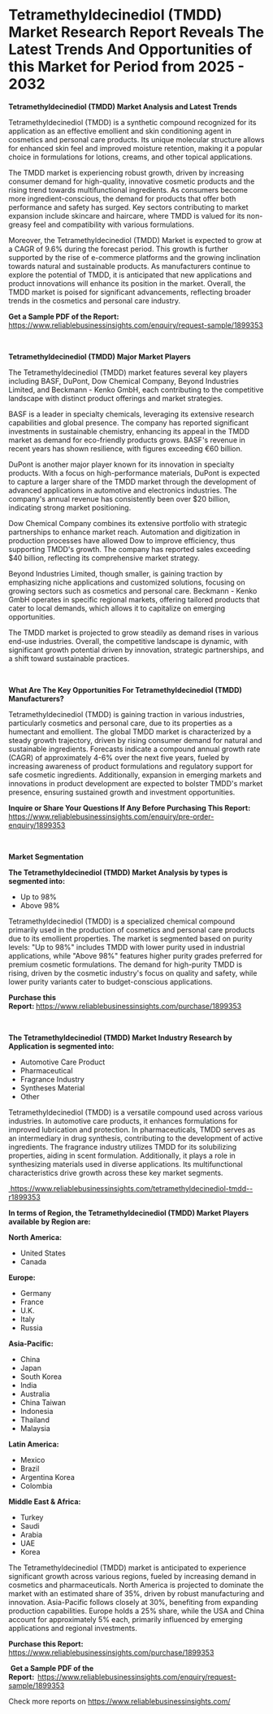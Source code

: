 <p><h1>Tetramethyldecinediol (TMDD) Market Research Report Reveals The Latest Trends And Opportunities of this Market for Period from 2025 - 2032</h1></p><p><strong>Tetramethyldecinediol (TMDD) Market Analysis and Latest Trends</strong></p>
<p><p>Tetramethyldecinediol (TMDD) is a synthetic compound recognized for its application as an effective emollient and skin conditioning agent in cosmetics and personal care products. Its unique molecular structure allows for enhanced skin feel and improved moisture retention, making it a popular choice in formulations for lotions, creams, and other topical applications.</p><p>The TMDD market is experiencing robust growth, driven by increasing consumer demand for high-quality, innovative cosmetic products and the rising trend towards multifunctional ingredients. As consumers become more ingredient-conscious, the demand for products that offer both performance and safety has surged. Key sectors contributing to market expansion include skincare and haircare, where TMDD is valued for its non-greasy feel and compatibility with various formulations.</p><p>Moreover, the Tetramethyldecinediol (TMDD) Market is expected to grow at a CAGR of 9.6% during the forecast period. This growth is further supported by the rise of e-commerce platforms and the growing inclination towards natural and sustainable products. As manufacturers continue to explore the potential of TMDD, it is anticipated that new applications and product innovations will enhance its position in the market. Overall, the TMDD market is poised for significant advancements, reflecting broader trends in the cosmetics and personal care industry.</p></p>
<p><strong>Get a Sample PDF of the Report:&nbsp;</strong> <a href="https://www.reliablebusinessinsights.com/enquiry/request-sample/1899353?utm_campaign=3216&utm_medium=2&utm_source=Github&utm_content=ia&utm_term=03042025&utm_id=tetramethyldecinediol-tmdd">https://www.reliablebusinessinsights.com/enquiry/request-sample/1899353</a></p>
<p>&nbsp;</p>
<p><strong>Tetramethyldecinediol (TMDD) Major Market Players</strong></p>
<p><p>The Tetramethyldecinediol (TMDD) market features several key players including BASF, DuPont, Dow Chemical Company, Beyond Industries Limited, and Beckmann - Kenko GmbH, each contributing to the competitive landscape with distinct product offerings and market strategies.</p><p>BASF is a leader in specialty chemicals, leveraging its extensive research capabilities and global presence. The company has reported significant investments in sustainable chemistry, enhancing its appeal in the TMDD market as demand for eco-friendly products grows. BASF's revenue in recent years has shown resilience, with figures exceeding €60 billion.</p><p>DuPont is another major player known for its innovation in specialty products. With a focus on high-performance materials, DuPont is expected to capture a larger share of the TMDD market through the development of advanced applications in automotive and electronics industries. The company's annual revenue has consistently been over $20 billion, indicating strong market positioning.</p><p>Dow Chemical Company combines its extensive portfolio with strategic partnerships to enhance market reach. Automation and digitization in production processes have allowed Dow to improve efficiency, thus supporting TMDD's growth. The company has reported sales exceeding $40 billion, reflecting its comprehensive market strategy.</p><p>Beyond Industries Limited, though smaller, is gaining traction by emphasizing niche applications and customized solutions, focusing on growing sectors such as cosmetics and personal care. Beckmann - Kenko GmbH operates in specific regional markets, offering tailored products that cater to local demands, which allows it to capitalize on emerging opportunities.</p><p>The TMDD market is projected to grow steadily as demand rises in various end-use industries. Overall, the competitive landscape is dynamic, with significant growth potential driven by innovation, strategic partnerships, and a shift toward sustainable practices.</p></p>
<p>&nbsp;</p>
<p><strong>What Are The Key Opportunities For Tetramethyldecinediol (TMDD) Manufacturers?</strong></p>
<p><p>Tetramethyldecinediol (TMDD) is gaining traction in various industries, particularly cosmetics and personal care, due to its properties as a humectant and emollient. The global TMDD market is characterized by a steady growth trajectory, driven by rising consumer demand for natural and sustainable ingredients. Forecasts indicate a compound annual growth rate (CAGR) of approximately 4-6% over the next five years, fueled by increasing awareness of product formulations and regulatory support for safe cosmetic ingredients. Additionally, expansion in emerging markets and innovations in product development are expected to bolster TMDD's market presence, ensuring sustained growth and investment opportunities.</p></p>
<p><strong>Inquire or Share Your Questions If Any Before Purchasing This Report:</strong> <a href="https://www.reliablebusinessinsights.com/enquiry/pre-order-enquiry/1899353?utm_campaign=3216&utm_medium=2&utm_source=Github&utm_content=ia&utm_term=03042025&utm_id=tetramethyldecinediol-tmdd">https://www.reliablebusinessinsights.com/enquiry/pre-order-enquiry/1899353</a></p>
<p>&nbsp;</p>
<p><strong>Market Segmentation</strong></p>
<p><strong>The Tetramethyldecinediol (TMDD) Market Analysis by types is segmented into:</strong></p>
<p><ul><li>Up to 98%</li><li>Above 98%</li></ul></p>
<p><p>Tetramethyldecinediol (TMDD) is a specialized chemical compound primarily used in the production of cosmetics and personal care products due to its emollient properties. The market is segmented based on purity levels: "Up to 98%" includes TMDD with lower purity used in industrial applications, while "Above 98%" features higher purity grades preferred for premium cosmetic formulations. The demand for high-purity TMDD is rising, driven by the cosmetic industry's focus on quality and safety, while lower purity variants cater to budget-conscious applications.</p></p>
<p><strong>Purchase this Report:&nbsp;</strong><a href="https://www.reliablebusinessinsights.com/purchase/1899353?utm_campaign=3216&utm_medium=2&utm_source=Github&utm_content=ia&utm_term=03042025&utm_id=tetramethyldecinediol-tmdd">https://www.reliablebusinessinsights.com/purchase/1899353</a></p>
<p>&nbsp;</p>
<p><strong>The Tetramethyldecinediol (TMDD) Market Industry Research by Application is segmented into:</strong></p>
<p><ul><li>Automotive Care Product</li><li>Pharmaceutical</li><li>Fragrance Industry</li><li>Syntheses Material</li><li>Other</li></ul></p>
<p><p>Tetramethyldecinediol (TMDD) is a versatile compound used across various industries. In automotive care products, it enhances formulations for improved lubrication and protection. In pharmaceuticals, TMDD serves as an intermediary in drug synthesis, contributing to the development of active ingredients. The fragrance industry utilizes TMDD for its solubilizing properties, aiding in scent formulation. Additionally, it plays a role in synthesizing materials used in diverse applications. Its multifunctional characteristics drive growth across these key market segments.</p></p>
<p><a href="https://www.reliablebusinessinsights.com/tetramethyldecinediol-tmdd--r1899353?utm_campaign=3216&utm_medium=2&utm_source=Github&utm_content=ia&utm_term=03042025&utm_id=tetramethyldecinediol-tmdd">&nbsp;https://www.reliablebusinessinsights.com/tetramethyldecinediol-tmdd--r1899353</a></p>
<p><strong>In terms of Region, the Tetramethyldecinediol (TMDD) Market Players available by Region are:</strong></p>
<p>
    <p> <strong> North America: </strong>
        <ul>
            <li>United States</li>
            <li>Canada</li>
        </ul>
        </p> 
    <p> <strong> Europe: </strong>
        <ul>
            <li>Germany</li>
            <li>France</li>
            <li>U.K.</li>
            <li>Italy</li>
            <li>Russia</li>
        </ul>
        </p> 
    <p> <strong> Asia-Pacific: </strong>
        <ul>
            <li>China</li>
            <li>Japan</li>
            <li>South Korea</li>
            <li>India</li>
            <li>Australia</li>
            <li>China Taiwan</li>
            <li>Indonesia</li>
            <li>Thailand</li>
            <li>Malaysia</li>
        </ul>
        </p> 
    <p> <strong> Latin America: </strong>
        <ul>
            <li>Mexico</li>
            <li>Brazil</li>
            <li>Argentina Korea</li>
            <li>Colombia</li>
        </ul>
        </p> 
    <p> <strong> Middle East & Africa: </strong>
        <ul>
            <li>Turkey</li>
            <li>Saudi</li>
            <li>Arabia</li>
            <li>UAE</li>
            <li>Korea</li>
        </ul>
    </p>
    </p>
<p><p>The Tetramethyldecinediol (TMDD) market is anticipated to experience significant growth across various regions, fueled by increasing demand in cosmetics and pharmaceuticals. North America is projected to dominate the market with an estimated share of 35%, driven by robust manufacturing and innovation. Asia-Pacific follows closely at 30%, benefiting from expanding production capabilities. Europe holds a 25% share, while the USA and China account for approximately 5% each, primarily influenced by emerging applications and regional investments.</p></p>
<p><strong>Purchase this Report: </strong><a href="https://www.reliablebusinessinsights.com/purchase/1899353?utm_campaign=3216&utm_medium=2&utm_source=Github&utm_content=ia&utm_term=03042025&utm_id=tetramethyldecinediol-tmdd">https://www.reliablebusinessinsights.com/purchase/1899353</a></p>
<p>&nbsp;<strong>Get a Sample PDF of the Report:&nbsp;&nbsp;</strong><a href="https://www.reliablebusinessinsights.com/enquiry/request-sample/1899353?utm_campaign=3216&utm_medium=2&utm_source=Github&utm_content=ia&utm_term=03042025&utm_id=tetramethyldecinediol-tmdd">https://www.reliablebusinessinsights.com/enquiry/request-sample/1899353</a></p>
<p><strong></strong></p>
<p>Check more reports on <a href="https://www.reliablebusinessinsights.com/?utm_campaign=3216&utm_medium=2&utm_source=Github&utm_content=ia&utm_term=03042025&utm_id=tetramethyldecinediol-tmdd">https://www.reliablebusinessinsights.com/</a></p>
